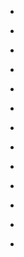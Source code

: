 
- [](/2019/01/181992975951/)

- [](/2018/12/181063915155/)

- [](/2018/12/180938352307/)

- [](/2018/12/180907993497/)

- [](/2018/12/180738214413/)

- [](/2018/11/180637779279/)

- [](/2018/11/180584047295/)

- [](/2018/11/179981108985/)

- [](/2018/11/179808647151/)

- [](/2018/11/179638864080/)

- [](/2018/10/179333404347/)

- [](/2015/04/10153724471198912-0/)

- [](/2012/04/195035076705255425/)
